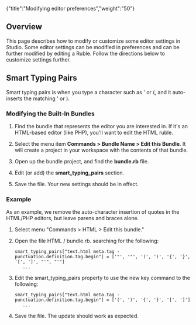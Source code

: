 {"title":"Modifying editor preferences","weight":"50"}

## Overview

This page describes how to modify or customize some editor settings in Studio. Some editor settings can be modified in preferences and can be further modified by editing a Ruble. Follow the directions below to customize settings further.

## Smart Typing Pairs

Smart typing pairs is when you type a character such as ' or (, and it auto-inserts the matching ' or ).

### Modifying the Built-In Bundles

1. Find the bundle that represents the editor you are interested in. If it's an HTML-based editor (like PHP), you'll want to edit the HTML ruble.

2. Select the menu item **Commands > Bundle Name > Edit this Bundle**. It will create a project in your workspace with the contents of that bundle.

3. Open up the bundle project, and find the **bundle.rb** file.

4. Edit (or add) the **smart\_typing\_pairs** section.

5. Save the file. Your new settings should be in effect.

### Example

As an example, we remove the auto-character insertion of quotes in the HTML/PHP editors, but leave parens and braces alone.

1. Select menu "Commands > HTML > Edit this bundle."

2. Open the file HTML / bundle.rb. searching for the following:

    ```
    smart_typing_pairs["text.html meta.tag - punctuation.definition.tag.begin"] = ['"', '"', '(', ')', '{', '}', '[', ']', "'", "'"]
       ...
    ```

3. Edit the smart\_typing\_pairs property to use the new key command to the following:

    ```
    smart_typing_pairs["text.html meta.tag - punctuation.definition.tag.begin"] = ['(', ')', '{', '}', '[', ']']
       ...
    ```

4. Save the file. The update should work as expected.
